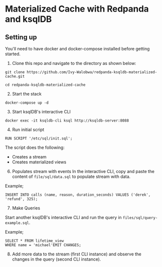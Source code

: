 # Materialized Cache with Redpanda and ksqlDB

## Setting up  
You'll need to have docker and docker-compose installed before getting started.
1. Clone this repo and navigate to the directory as shown below:

```
git clone https://github.com/Ivy-Walobwa/redpanda-ksqldb-materialized-cache.git

cd redpanda-ksqldb-materialized-cache
```


2. Start the stack
```
docker-compose up -d
```
3. Start ksqlDB's interactive CLI

```
docker exec -it ksqldb-cli ksql http://ksqldb-server:8088
```

4. Run initial script
```
RUN SCRIPT '/etc/sql/init.sql';
```

The script does the following:
- Creates a stream
- Creates materialized views

6. Populates stream with events
In the interactive CLI, copy and paste the content of `file/sql/data.sql` to populate stream with data. 

Example;

```
INSERT INTO calls (name, reason, duration_seconds) VALUES ('derek', 'refund', 325);
```


7. Make Queries

Start another ksqlDB's interactive CLI and run the query in `files/sql/query-example.sql`. 

Example;

```
SELECT * FROM lifetime_view
WHERE name = 'michael'EMIT CHANGES;
```

8. Add more data to the stream (first CLI instance) and observe the changes in the query (second CLI instance).
